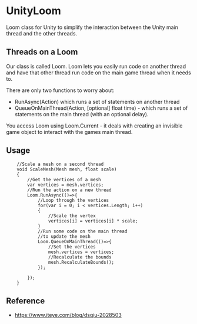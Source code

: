 # UnityLoom
Loom class for Unity to simplify the interaction between the Unity main thread and the other threads.

## Threads on a Loom

Our class is called Loom.  Loom lets you easily run code on another thread and have that other thread run code on the main game thread when it needs to.

There are only two functions to worry about:

* RunAsync(Action) which runs a set of statements on another thread
* QueueOnMainThread(Action, [optional] float time) - which runs a set of statements on the main thread (with an optional delay).

You access Loom using Loom.Current - it deals with creating an invisible game object to interact with the games main thread.

## Usage
```
    //Scale a mesh on a second thread  
    void ScaleMesh(Mesh mesh, float scale)  
    {  
        //Get the vertices of a mesh  
        var vertices = mesh.vertices;  
        //Run the action on a new thread  
        Loom.RunAsync(()=>{  
            //Loop through the vertices  
            for(var i = 0; i < vertices.Length; i++)  
            {  
                //Scale the vertex  
                vertices[i] = vertices[i] * scale;  
            }  
            //Run some code on the main thread  
            //to update the mesh  
            Loom.QueueOnMainThread(()=>{  
                //Set the vertices  
                mesh.vertices = vertices;  
                //Recalculate the bounds  
                mesh.RecalculateBounds();  
            });  
       
        });  
    }  
```

## Reference

* https://www.iteye.com/blog/dsqiu-2028503

